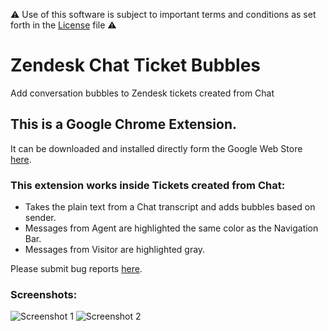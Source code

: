 ⚠️ Use of this software is subject to important terms and conditions as set forth in the [License](https://github.com/aculligan/Zendesk_Chat_Ticket_Bubbles/blob/master/License) file ⚠️

# Zendesk Chat Ticket Bubbles

Add conversation bubbles to Zendesk tickets created from Chat

## This is a Google Chrome Extension.

It can be downloaded and installed directly form the Google Web Store [here](https://chrome.google.com/webstore/detail/zendesk-chat-ticket-bubbl/adlagjillplchmcfiipkmbnjccfkmlci).

### This extension works inside Tickets created from Chat:

* Takes the plain text from a Chat transcript and adds bubbles based on sender.
* Messages from Agent are highlighted the same color as the Navigation Bar.
* Messages from Visitor are highlighted gray.

Please submit bug reports [here](https://github.com/aculligan/Zendesk_Chat_Ticket_Bubbles/issues).

### Screenshots:
![Screenshot 1](https://aculligan.github.io/CDN/Zendesk_Chat_Ticket_Bubbles/screenshot-1.png)
![Screenshot 2](https://aculligan.github.io/CDN/Zendesk_Chat_Ticket_Bubbles/screenshot-2.png)
